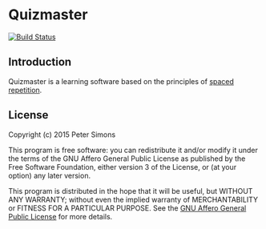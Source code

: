 Quizmaster
==========

[![Build Status](https://travis-ci.org/peti/quizmaster.svg?branch=master)](https://travis-ci.org/peti/quizmaster)

Introduction
------------

Quizmaster is a learning software based on the principles of [spaced
repetition](https://en.wikipedia.org/wiki/Spaced_repetition).

License
-------

Copyright (c) 2015 Peter Simons

This program is free software: you can redistribute it and/or modify it under
the terms of the GNU Affero General Public License as published by the Free
Software Foundation, either version 3 of the License, or (at your option) any
later version.

This program is distributed in the hope that it will be useful, but WITHOUT ANY
WARRANTY; without even the implied warranty of MERCHANTABILITY or FITNESS FOR A
PARTICULAR PURPOSE. See the [GNU Affero General Public
License](https://www.gnu.org/licenses/agpl-3.0.html) for more details.
